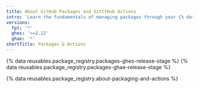```yaml
---
title: About GitHub Packages and GitttHub Actions
intro: 'Learn the fundamentals of managing packages through your {% data variables.product.prodname_actions %} workflows.'
versions:
  fpt: '*'
  ghes: '>=2.22'
  ghae: '*'
shortTitle: Packages & Actions
---
```


{% data reusables.package_registry.packages-ghes-release-stage %}
{% data reusables.package_registry.packages-ghae-release-stage %}

{% data reusables.package_registry.about-packaging-and-actions %}
